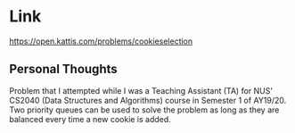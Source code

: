 # Link

https://open.kattis.com/problems/cookieselection

## Personal Thoughts

Problem that I attempted while I was a Teaching Assistant (TA) for NUS' CS2040 (Data Structures and Algorithms) course in Semester 1 of AY19/20. Two priority queues can be used to solve the problem as long as they are balanced every time a new cookie is added.

